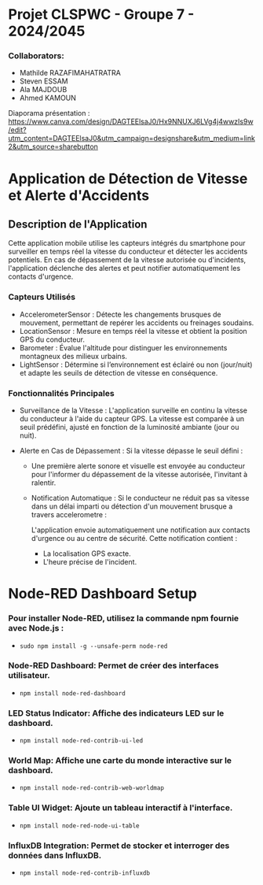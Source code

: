 # Projet CLSPWC - Groupe 7 - 2024/2045

### Collaborators: 
- Mathilde RAZAFIMAHATRATRA
- Steven ESSAM
- Ala MAJDOUB
- Ahmed KAMOUN

Diaporama présentation : https://www.canva.com/design/DAGTEElsaJ0/Hx9NNUXJ6LVg4j4wwzIs9w/edit?utm_content=DAGTEElsaJ0&utm_campaign=designshare&utm_medium=link2&utm_source=sharebutton

# Application de Détection de Vitesse et Alerte d'Accidents
## Description de l'Application

Cette application mobile utilise les capteurs intégrés du smartphone pour surveiller en temps réel la vitesse du conducteur et détecter les accidents potentiels. En cas de dépassement de la vitesse autorisée ou d'incidents, l'application déclenche des alertes et peut notifier automatiquement les contacts d'urgence.

### Capteurs Utilisés
- AccelerometerSensor : Détecte les changements brusques de mouvement, permettant de repérer les accidents ou freinages soudains.
- LocationSensor : Mesure en temps réel la vitesse et obtient la position GPS du conducteur.
- Barometer : Évalue l'altitude pour distinguer les environnements montagneux des milieux urbains.
- LightSensor : Détermine si l’environnement est éclairé ou non (jour/nuit) et adapte les seuils de détection de vitesse en conséquence.
### Fonctionnalités Principales
- Surveillance de la Vitesse : L'application surveille en continu la vitesse du conducteur à l'aide du capteur GPS. La vitesse est comparée à un seuil prédéfini, ajusté en fonction de la luminosité ambiante (jour ou nuit).

- Alerte en Cas de Dépassement : Si la vitesse dépasse le seuil défini :

    - Une première alerte sonore et visuelle est envoyée au conducteur pour l'informer du dépassement de la vitesse autorisée, l'invitant à ralentir.
    - Notification Automatique : Si le conducteur ne réduit pas sa vitesse dans un délai imparti ou détection d'un mouvement brusque a travers accelerometre  :

      L'application envoie automatiquement une notification aux contacts d'urgence ou au centre de sécurité. Cette notification contient :
        - La localisation GPS exacte.
        - L'heure précise de l'incident.


# Node-RED Dashboard Setup

### Pour installer Node-RED, utilisez la commande npm fournie avec Node.js :
- `sudo npm install -g --unsafe-perm node-red`

### Node-RED Dashboard: Permet de créer des interfaces utilisateur.
- `npm install node-red-dashboard`

### LED Status Indicator: Affiche des indicateurs LED sur le dashboard.
- `npm install node-red-contrib-ui-led`

### World Map: Affiche une carte du monde interactive sur le dashboard.
- `npm install node-red-contrib-web-worldmap`

### Table UI Widget: Ajoute un tableau interactif à l'interface.
- `npm install node-red-node-ui-table`

### InfluxDB Integration: Permet de stocker et interroger des données dans InfluxDB.
- `npm install node-red-contrib-influxdb`



